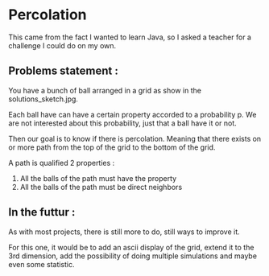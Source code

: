 
# Percolation


This came from the fact I wanted to learn Java, so I asked a teacher for a challenge I could do on my own.


## Problems statement :


You have a bunch of ball arranged in a grid as show in the solutions_sketch.jpg.

Each ball have can have a certain property accorded to a probability p.
We are not interested about this probability, just that a ball have it or not.

Then our goal is to know if there is percolation.
Meaning that there exists on or more path from the top of the grid to the bottom of the grid.

A path is qualified 2 properties : 

1. All the balls of the path must have the property
2. All the balls of the path must be direct neighbors


## In the futtur :


As with most projects, there is still more to do, still ways to improve it.

For this one, it would be to add an ascii display of the grid, extend it to the 3rd dimension, add the possibility of doing multiple simulations and maybe even some statistic.
